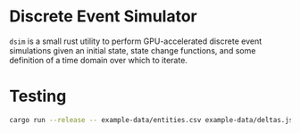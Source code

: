 
# Discrete Event Simulator

`dsim` is a small rust utility to perform GPU-accelerated discrete event simulations
given an initial state, state change functions, and some definition of a time domain over which to iterate.


# Testing

```bash
cargo run --release -- example-data/entities.csv example-data/deltas.json -n 128

```
